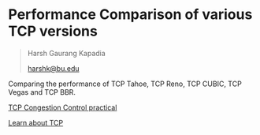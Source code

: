 # Performance Comparison of various TCP versions

> Harsh Gaurang Kapadia
>
> harshk@bu.edu

Comparing the performance of TCP Tahoe, TCP Reno, TCP CUBIC, TCP Vegas and TCP BBR.

[TCP Congestion Control practical](https://witestlab.poly.edu/blog/tcp-congestion-control-basics)

[Learn about TCP](https://networking.harshkapadia.me/tcp)
